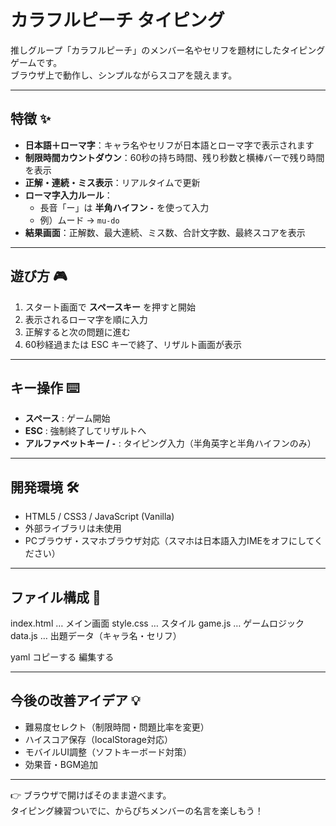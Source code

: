 # カラフルピーチ タイピング

推しグループ「カラフルピーチ」のメンバー名やセリフを題材にしたタイピングゲームです。  
ブラウザ上で動作し、シンプルながらスコアを競えます。

---

## 特徴 ✨
- **日本語＋ローマ字**：キャラ名やセリフが日本語とローマ字で表示されます  
- **制限時間カウントダウン**：60秒の持ち時間、残り秒数と横棒バーで残り時間を表示  
- **正解・連続・ミス表示**：リアルタイムで更新  
- **ローマ字入力ルール**：  
  - 長音「ー」は **半角ハイフン `-`** を使って入力  
  - 例）ムード → `mu-do`  
- **結果画面**：正解数、最大連続、ミス数、合計文字数、最終スコアを表示  

---

## 遊び方 🎮
1. スタート画面で **スペースキー** を押すと開始  
2. 表示されるローマ字を順に入力  
3. 正解すると次の問題に進む  
4. 60秒経過または ESC キーで終了、リザルト画面が表示  

---

## キー操作 ⌨️
- **スペース** : ゲーム開始  
- **ESC** : 強制終了してリザルトへ  
- **アルファベットキー / `-`** : タイピング入力（半角英字と半角ハイフンのみ）  

---

## 開発環境 🛠
- HTML5 / CSS3 / JavaScript (Vanilla)
- 外部ライブラリは未使用
- PCブラウザ・スマホブラウザ対応（スマホは日本語入力IMEをオフにしてください）

---

## ファイル構成 📂
index.html … メイン画面
style.css … スタイル
game.js … ゲームロジック
data.js … 出題データ（キャラ名・セリフ）

yaml
コピーする
編集する

---

## 今後の改善アイデア 💡
- 難易度セレクト（制限時間・問題比率を変更）  
- ハイスコア保存（localStorage対応）  
- モバイルUI調整（ソフトキーボード対策）  
- 効果音・BGM追加  

---

👉 ブラウザで開けばそのまま遊べます。  
タイピング練習ついでに、からぴちメンバーの名言を楽しもう！  
